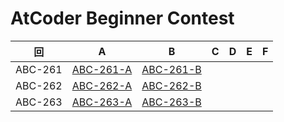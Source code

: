 # AtCoder Beginner Contest

| 回 | A | B | C | D | E | F |
|:---:|:---:|:---:|:---:|:---:|:---:|:---:|
| ABC-261 | [ABC-261-A](ABC-261-A.py) | [ABC-261-B](ABC-261-B.py) |  |  |  |  |
| ABC-262 | [ABC-262-A](ABC-262-A.py) | [ABC-262-B](ABC-262-B.py) |  |  |  |  |
| ABC-263 | [ABC-263-A](ABC-263-A.py) | [ABC-263-B](ABC-263-B.py) |  |  |  |  |

